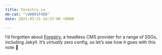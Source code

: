 ```yaml
---
title: forestry.io
mb-cat: "\U0001F4DD"
date: 2021-03-21 14:37:00 +0000

---
```

I’d forgotten about [Forestry](https://forestry.io), a headless CMS provider for a range of SSGs, including Jekyll. It’s _virtually_ zero config, so let’s see how it goes with this note <span role="img" aria-label="Fingers crossed">🤞</span>